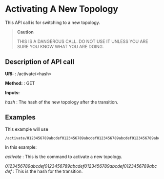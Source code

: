 Activating A New Topology
=========================

This API call is for switching to a new topology.

> **Caution**
>
> THIS IS A DANGEROUS CALL. DO NOT USE IT UNLESS YOU ARE SURE YOU KNOW WHAT YOU ARE DOING.

Description of API call
-----------------------

**URI:** :   /activate/&lt;hash&gt;

**Method:** :   GET

**Inputs:**

*hash* :   The hash of the new topology after the transition.

Examples
--------

This example will use

```
/activate/0123456789abcdef0123456789abcdef0123456789abcdef0123456789abcdef
```

In this example:

*activate* :   This is the command to activate a new topology.

*0123456789abcdef0123456789abcdef0123456789abcdef0123456789abcdef* :   This is the hash for the transition.


